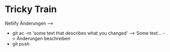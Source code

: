 # Tricky Train

 Netlify Änderungen --> 
 - git ac -m 'some text that describes what you changed'
 --> Some text... -> Änderungen beschreiben
 - git push